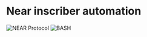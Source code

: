 # Near inscriber automation

![NEAR Protocol](https://raw.githubusercontent.com/ErikThiart/cryptocurrency-icons/master/16/near-protocol.png "NEAR Protocol (NEAR)")
![BASH](https://github.com/odb/official-bash-logo/blob/61eff022f2dad3c7468f5deb4f06652d15f2c143/assets/Logos/Icons/PNG/32x32.png "Bourne-Again SHell")


